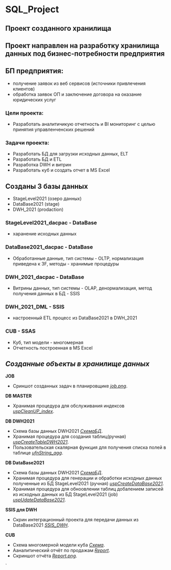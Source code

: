 # SQL_Project

## Проект созданного хранилища

## Проект направлен на разработку хранилища данных под бизнес-потребности предприятия

## БП предприятия:
- получение заявок из веб сервисов (источники привлечения клиентов)
- обработка заявок ОП и заключение договора на оказание юридических услуг


### Цели проекта:
- Разработать аналитичикую отчетность и BI мониторинг с целью принятия управленченских решений

### Задачи проекта:
- Разработать БД для загрузки исходных данных, ELT
- Разработать БД и ETL
- Разработка DWH и витрин
- Разработать куб и создать отчет в MS Excel

## Созданы 3 базы данных
- StageLevel2021 (озеро данных)
- DataBase2021 (stage)
- DWH_2021 (prodaction)

### **StageLevel2021_dacpac** - DataBase
- харанение исходных данных

### **DataBase2021_dacpac** - DataBase
- Обработанные данные, тип cистемы - OLTP, нормализация приведена к 3F, методы - хранимые процедуры

### **DWH_2021_dacpac** - DataBase
- Витрины данных, тип cистемы - OLAP, денормализация, метод получения данных в БД - SSIS

### **DWH_2021_DML** - SSIS 
- настроенный ETL процесс из DataBase2021 в DWH_2021

### **CUB** - SSAS
- Куб, тип модели - многомерная
- Отчетность построенная в MS Excel

## ***Созданные объекты в хранилище данных***

**JOB**
- Сриншот созданных задач в планировщике [*job.png*](https://github.com/Anat382/SQL_Project/blob/master/CreatedJob.png).

**DB MASTER**
- Хранимая процедура для обслуживания индексов [*uspCleanUP_index*](https://github.com/Anat382/SQL_Project/blob/master/MasterDacPac/MasterDacPac/dbo/Stored%20Procedures/uspCleanUP_index.sql).

**DB DWH2021**
- Схема базы данных DWH2021 [*СхемаБД*](https://github.com/Anat382/SQL_Project/blob/master/DWH2021_dacpac/Схема%20БД%20DWH2021.png).
- Хранимая процедура для создания таблиц(ручная) [*uspCreateTableDWH2021*](https://github.com/Anat382/SQL_Project/blob/master/DWH2021_dacpac/DWH2021_dacpac/dbo/Stored%20Procedures/uspCreateTableDWH2021.sql).
- Пользовательская скалярная функция для получения списка полей в таблице [*ufnString_agg*](https://github.com/Anat382/SQL_Project/blob/master/DWH2021_dacpac/DWH2021_dacpac/dbo/Functions/ufnString_agg.sql).

**DB DataBase2021**
- Схема базы данных DWH2021 [*СхемаБД*](https://github.com/Anat382/SQL_Project/blob/master/DataBase2021_dacpac/Схема%20БД%20DataBase2021.png).
- Хранимая процедура для генерации и обработки исходных данных полученные из БД StageLevel2021 (ручная) [*uspCreateDataBase2021*](https://github.com/Anat382/SQL_Project/blob/master/DataBase2021_dacpac/DataBase2021_dacpac/dbo/Stored%20Procedures/uspCreateDataBase2021.sql).
- Хранимая процедура для обноовлении таблиц  добалением записей из исходных данных  из БД StageLevel2021 (job)  [*uspUdateDataBase2021*](https://github.com/Anat382/SQL_Project/blob/master/DataBase2021_dacpac/DataBase2021_dacpac/dbo/Stored%20Procedures/uspUdateDataBase2021.sql).

**SSIS для DWH**
- Скрин интеграционный проекта для передачи данных из DataBase2021 [*SSIS_DWH*](https://github.com/Anat382/SQL_Project/blob/master/DWH_2021_DML/SSIS%20DWH.png).

**CUB**
- Схема многомерной модели куба [*Схема*](https://github.com/Anat382/SQL_Project/blob/master/CUB/Схема%20звезда%20Cub.png).
- Ааналитический отчёт по продажам [*Report*](https://github.com/Anat382/SQL_Project/blob/master/CUB/v1_Cub_Аналитика%20по%20продажам.xlsx).
- Скриншот отчёта [*Report.png*](https://github.com/Anat382/SQL_Project/blob/master/CUB/Скрин%20отчёта%20в%20Excel%20(подключение%20к%20cub).png).








`

